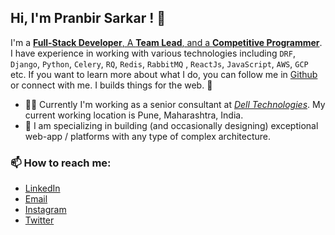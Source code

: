 ## Hi, I'm Pranbir Sarkar ! 👋

I'm a [**Full-Stack Developer**, A **Team Lead**, and a **Competitive Programmer**](http://about.codingfighter.com/). I have experience in working with various technologies including `DRF`, `Django`, `Python`, `Celery`, `RQ`, `Redis`, `RabbitMQ` , `ReactJs`, `JavaScript`, `AWS`, `GCP` etc. If you want to learn more about what I do, you can follow me in [Github](https://github.com/Pranbir) or connect with me. I builds things for the web. 💖

- 👨‍💻 Currently I'm working as a senior consultant at _[Dell Technologies](https://www.dell.com/)_. My current working location is Pune, Maharashtra, India.
- 👾 I am specializing in building (and occasionally designing) exceptional web-app / platforms with any type of complex architecture.

### 📫 How to reach me:

- [LinkedIn](https://www.linkedin.com/in/pranbir/)
- [Email](mailto:pranbirsarkar@gmail.com)
- [Instagram](https://www.instagram.com/pranbir/)
- [Twitter](https://twitter.com/iampranbir)
